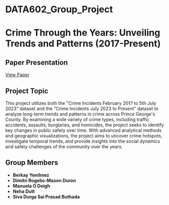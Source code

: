 # DATA602_Group_Project
# Crime Through the Years: Unveiling Trends and Patterns (2017-Present)
## Paper Presentation
  [View Paper](Final_Paper.pdf)
## Project Topic
This project utilizes both the "Crime Incidents February 2017 to 5th July 2023" dataset and the "Crime Incidents July 2023 to Present" dataset to analyze long-term trends and patterns in crime across Prince George's County. By examining a wide variety of crime types, including traffic accidents, assaults, burglaries, and homicides, the project seeks to identify key changes in public safety over time. With advanced analytical methods and geographic visualizations, the project aims to uncover crime hotspots, investigate temporal trends, and provide insights into the social dynamics and safety challenges of the community over the years.

## Group Members
- **Berkay Yenilmez**
- **Dimitri Rogelio-Mason Duron**
- **Manuela O Deigh**
- **Neha Dutt**
- **Siva Durga Sai Prasad Buthada**
